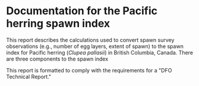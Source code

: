 # Documentation for the Pacific herring spawn index

This report describes the calculations used to convert spawn survey observations (e.g., number of egg layers, extent of spawn) to the spawn index for Pacific herring (*Clupea pallasii*) in British Columbia, Canada.
There are three components to the spawn index

This report is formatted to comply with the requirements for a "DFO Technical Report."
